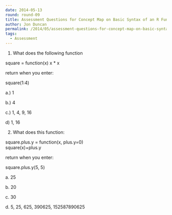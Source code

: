 ```yaml
---
date: 2014-05-13
round: round-09
title: Assessment Questions for Concept Map on Basic Syntax of an R Function
author: Jon Duncan
permalink: /2014/05/assessment-questions-for-concept-map-on-basic-syntax-of-an-r-function/
tags:
  - Assessment
---
```

1. What does the following function

square = function(x) x * x

return when you enter:

square(1:4)

a.) 1

b.) 4

c.) 1, 4, 9, 16

d) 1, 16

2. What does this function:

square.plus.y = function(x, plus.y=0)  
square(x)+plus.y

return when you enter:

square.plus.y(5, 5)

a. 25

b. 20

c. 30

d. 5, 25, 625, 390625, 152587890625
